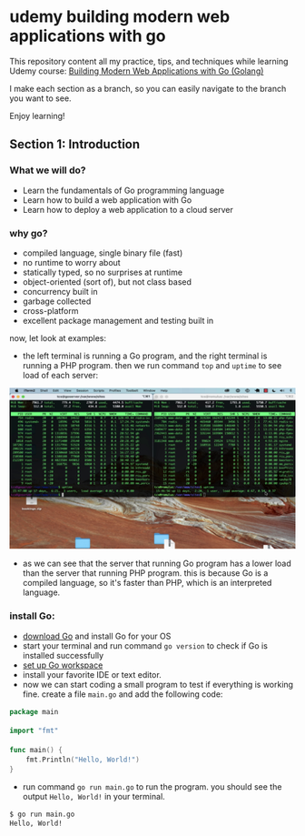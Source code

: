 # udemy building modern web applications with go

This repository content all my practice, tips, and techniques while learning Udemy
course: [Building Modern Web Applications with Go (Golang)](https://www.udemy.com/course/building-modern-web-applications-with-go/)

I make each section as a branch, so you can easily navigate to the branch you want to see.

Enjoy learning!

## Section 1: Introduction

### What we will do?

- Learn the fundamentals of Go programming language
- Learn how to build a web application with Go
- Learn how to deploy a web application to a cloud server

### why go?

- compiled language, single binary file (fast)
- no runtime to worry about
- statically typed, so no surprises at runtime
- object-oriented (sort of), but not class based
- concurrency built in
- garbage collected
- cross-platform
- excellent package management and testing built in

now, let look at examples:

- the left terminal is running a Go program, and the right terminal is running a PHP program. then we run command `top`
  and `uptime` to see load of each server:

![load](./images/section-01-001.png)

- as we can see that the server that running Go program has a lower load than the server that running PHP program. this
  is because Go is a compiled language, so it's faster than PHP, which is an interpreted language.

### install Go:

- [download Go](https://go.dev/dl/) and install Go for your OS
- start your terminal and run command `go version` to check if Go is installed successfully
- [set up Go workspace](https://golang.org/doc/code.html#Workspaces)
- install your favorite IDE or text editor.
- now we can start coding a small program to test if everything is working fine. create a file `main.go` and add the
  following code:

```go
package main

import "fmt"

func main() {
	fmt.Println("Hello, World!")
}

```

- run command `go run main.go` to run the program. you should see the output `Hello, World!` in your terminal.

```shell
$ go run main.go
Hello, World!
```

